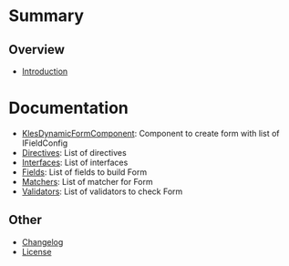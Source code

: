 # Summary

## Overview

- [Introduction](README.md)

# Documentation

- [KlesDynamicFormComponent](docs/readme.md#klesdynamicformcomponent): Component to create form with list of IFieldConfig
- [Directives](docs/directives.md): List of directives
- [Interfaces](docs/interfaces.md): List of interfaces
- [Fields](docs/fields.md): List of fields to build Form
- [Matchers](docs/matchers.md): List of matcher for Form
- [Validators](docs/validators.md): List of validators to check Form

## Other

- [Changelog](CHANGELOG.md)
- [License](LICENSE.md)
